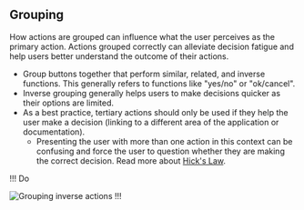## Grouping

How actions are grouped can influence what the user perceives as the primary action. Actions grouped correctly can alleviate decision fatigue and help users better understand the outcome of their actions.

- Group buttons together that perform similar, related, and inverse functions. This generally refers to functions like "yes/no" or "ok/cancel". 
- Inverse grouping generally helps users to make decisions quicker as their options are limited.
- As a best practice, tertiary actions should only be used if they help the user make a decision (linking to a different area of the application or documentation).
    - Presenting the user with more than one action in this context can be confusing and force the user to question whether they are making the correct decision. Read more about [Hick's Law](https://www.interaction-design.org/literature/article/hick-s-law-making-the-choice-easier-for-users).

!!! Do

![Grouping inverse actions](/assets/patterns/button-organization/grouping-inverse-actions.png)
!!!
